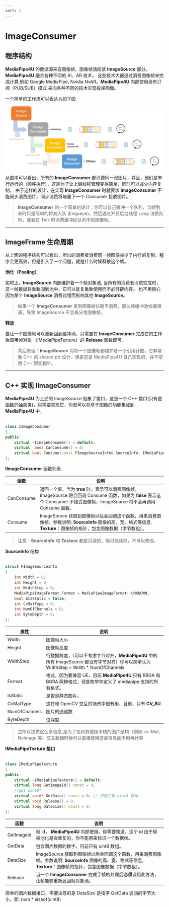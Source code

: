 ```yaml
---
sort: 1
---
```


# ImageConsumer

## 程序结构

**MediaPipe4U** 的数据源来自图像帧，图像帧请阅读 **ImageSource** 部分。**MediaPipe4U** 融合各种不同的 AI、AR 技术，
这些技术大都通过消费图像帧来完成计算,例如 Google MediaPipe, Nvidia NvAR。**MediaPipe4U** 内部使用发布订阅（PUB/SUB）模式
来向各种不同的技术实现投递图像。

一个简单的工作流可以表达为如下图

[![NvAR](./images/Image_work_flow.jpg "NvAR")](./nvar/Image_work_flow.jpg)

从图中可以看出，所有的 **ImageConsumer** 都消费同一张图片，并且，他们是串行运行的（顺序执行），这是为了让上层线程管理变得简单，同时可以减少内存复制。
由于这样的设计，在实现 **ImageConsumer** 时就要求 **ImageConsumer** 不能同步消费图片，同步消费将堵塞下一个 Consumer 接收图片。

>**ImageConsumer** 的一个简单的设计：你可以自己缓冲一个队列，当帧到来时只是简单的将其入队 (Enqueue)，然后通过开启后台线程 Loop 消费队列，或者在 Tick
时消费缓冲区队列中的图像帧。

---  

## ImageFrame 生命周期

从上面的程序结构可以看出，所以的消费者消费同一帧图像减少了内存的复制，程序会更高效，但是引入了一个问题，就是什么时候释放这个帧。    
 

**池化（Pooling）**   

实时上，**ImageSource** 内部维护着一个帧对象池, 当所有的消费者消费完成时，这一帧数据将重新回到池中，它可以反复重新使用而不必开辟内存。
也不用担心因为某个 **ImageSource** 消费过慢而影响其他 **ImageSource**。

> 如果一个 **ImageConsumer** 拿到图像帧长期不消费，那么帧缓冲池会被填满，导致 ImageSource 不会再分发图像帧。

**释放**

要让一个图像帧可以重新回到缓冲池，只需要在 **ImageConsumer** 完成它的工作后调用帧对象 （IMediaPipeTexture）的 **Release** 函数即可。
> 背后原理：**ImageSource** 对每一个图像帧都维护着一个引用计数，它非常像 C++ 的 shared ptr 设计，但是这是 MediaPipe4U 自己实现的，并不使用 C++ 智能指针。
   

---


## C++ 实现 IImageConsumer

**MediaPipe4U** 为上述的 ImageSource 抽象了接口，这是一个 C++ 接口(只有虚函数的抽象类)，只需要实现它，你就可以将基于图像的功能集成到 **MediaPipe4U** 中。

```cpp

class IImageConsumer
{
public:
	virtual ~IImageConsumer() = default;
	virtual  bool CanConsume() = 0;
	virtual bool Consume(const FImageSourceInfo& SourceInfo, IMediaPipeTexture* Texture) = 0;
};


```
**IImageConsumer** 函数列表

|函数|说明|
|----|----|
| CanConsume | 返回一个值，当为 **true** 时，表示可以消费图像帧，ImageSource 将会回调 Consume 函数，如果为 **false** 表示这个 Comsumer 不接受图像帧，ImageSource 将不会再调用 Consume 函数。 |
| Consume | ImageSource 获取到图像帧以后会回调这个函数，用来消费图像帧。参数说明: **SourceInfo** 图像的高、宽、格式等信息, **Texture**：图像帧的指针，包含图像数据（字节数组）。 |

> 注意：**SourceInfo** 和 **Texture** 都是只读的，你只能读取，不可以修改。

**SourceInfo** 结构

```cpp

struct FImageSourceInfo
{
	int Width = 0;
	int Height = 0;
	int WidthStep = 0;
	MediaPipeImageFormat Format = MediaPipeImageFormat::UNKNOWN;
	bool bIsStatic = false;
	int CvMatType = 0;
	int NumOfChannels = 0;
	int ByteDepth = 0;
};
```

|属性|说明 |
|----|----|
| Width | 图像帧大小 |
| Height | 图像帧高度 |
| WidthStep | 行数据跨度，（可以不考虑字节对齐，**MediaPipe4U** 中的所有 ImageSource 都没有字节对齐）你可以简单认为 WidthStep = Wdith * NumOfChannels |
| Format | 格式，因为要兼容 UE，目前 **MediaPipe4U** 只有 RBGA 和 BGRA 两种格式，但是枚举中定义了 mediapipe 支持的所有格式。 | 
| IsStatic | 是否是静态图片。 | 
| CvMatType | 这在和 OpenCV 交互的场景中很有用，目前，只有 **CV_8U** |
| NumOfChannels | 图片的通道数 |
| ByteDepth | 位深度 |   


> 之所以提供这么多信息,是为了在和其他技术栈的图片结构（例如 cv::Mat, NvImage 等）交互数据时候可以直接使用这些信息而不用再计算


**IMediaPipeTexture 接口**

```cpp

class IMediaPipeTexture
{
public:
    virtual ~IMediaPipeTexture() = default;
    virtual long GetImageId() const = 0;
    //get uint8*
    virtual void* GetData() const = 0; // 目前只有 uint8 数组
    virtual void Release() = 0;
    virtual long DataSize() const = 0;
};

```

|函数|说明|
|----|----|
| GetImageId | 帧 id， **MediaPipe4U** 内部使用，你需要知道，这个 id 由于帧被池化是会重复的，你不能用来标识一个数据帧。 |
| GetData | 包含图片数据的数字，目前只有 uint8 数组。 |
| DataSize | ImageSource 获取到图像帧以后会回调这个函数，用来消费图像帧。参数说明: **SourceInfo** 图像的高、宽、格式等信息, **Texture**：图像帧的指针，包含图像数据（字节数组）。 |
| Release | 当一个 **IImageConsumer** 完成了帧的处理后**必须**调用此方法，让帧能够重新返回帧对象池。 |

简单的图片数据接口，需要注意的是 DataSize 是指字 GetData 返回的字节大小，即: num * sizeof(uint8)

